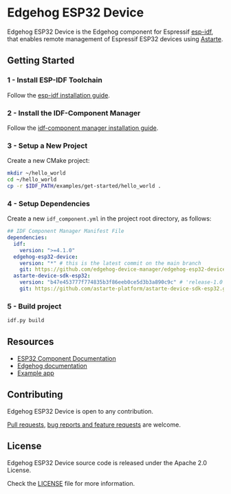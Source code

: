 <!---
  Copyright 2021,2022 SECO Mind Srl

  SPDX-License-Identifier: Apache-2.0
-->

# Edgehog ESP32 Device

Edgehog ESP32 Device is the Edgehog component for Espressif
[esp-idf](https://docs.espressif.com/projects/esp-idf/en/latest/), that enables remote management of
Espressif ESP32 devices using [Astarte](https://github.com/astarte-platform/).

## Getting Started

### 1 - Install ESP-IDF Toolchain

Follow the
[esp-idf installation guide](https://docs.espressif.com/projects/esp-idf/en/latest/esp32/get-started/linux-macos-setup.html#installation-step-by-step).

### 2 - Install the IDF-Component Manager

Follow the
[idf-component manager installation guide](https://github.com/espressif/idf-component-manager#installing-the-idf-component-manager).

### 3 - Setup a New Project

Create a new CMake project:

```bash
mkdir ~/hello_world
cd ~/hello_world
cp -r $IDF_PATH/examples/get-started/hello_world .
```

### 4 - Setup Dependencies

Create a new `idf_component.yml` in the project root directory, as follows:

```yaml
## IDF Component Manager Manifest File
dependencies:
  idf:
    version: ">=4.1.0"
  edgehog-esp32-device:
    version: "*" # this is the latest commit on the main branch
    git: https://github.com/edgehog-device-manager/edgehog-esp32-device.git
  astarte-device-sdk-esp32:
    version: "b47e453777f774835b3f86eeb0ce5d3b3a890c9c" # 'release-1.0' branch
    git: https://github.com/astarte-platform/astarte-device-sdk-esp32.git

```

### 5 - Build project

```bash
idf.py build
```

## Resources

* [ESP32 Component Documentation](https://edgehog-device-manager.github.io/docs/snapshot/device-sdks/esp32/)
* [Edgehog documentation](https://edgehog-device-manager.github.io/docs/snapshot/)
* [Example app](examples/edgehog_app/)

## Contributing

Edgehog ESP32 Device is open to any contribution.

[Pull requests](https://github.com/edgehog-device-manager/edgehog-esp32-device/pulls),
[bug reports and feature requests](https://github.com/edgehog-device-manager/edgehog-esp32-device/issues)
are welcome.

## License

Edgehog ESP32 Device source code is released under the Apache 2.0 License.

Check the [LICENSE](LICENSE) file for more information.
